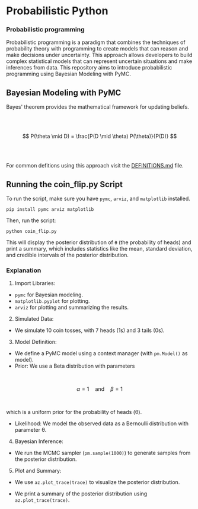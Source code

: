 # Probabilistic Python

### Probabilistic programming

Probabilistic programming is a paradigm that combines the techniques of probability theory with programming to create models that can reason and make decisions under uncertainty. This approach allows developers to build complex statistical models that can represent uncertain situations and make inferences from data. This repository aims to introduce probabilistic programming using Bayesian Modeling with PyMC.

## Bayesian Modeling with PyMC

Bayes' theorem provides the mathematical framework for updating beliefs.

<br>
<br>

$$
P(\theta \mid D) = \frac{P(D \mid \theta) P(\theta)}{P(D)}
$$

<br>
<br>

For common defitions using this approach visit the [DEFINITIONS.md](DEFINITIONS.md) file.


## Running the coin_flip.py Script

To run the script, make sure you have `pymc`, `arviz`, and `matplotlib` installed.

```
pip install pymc arviz matplotlib
```

Then, run the script:

```
python coin_flip.py
```

This will display the posterior distribution of `θ` (the probability of heads) and print a summary, which includes statistics like the mean, standard deviation, and credible intervals of the posterior distribution.


### Explanation

1. Import Libraries:

- `pymc` for Bayesian modeling.
- `matplotlib.pyplot` for plotting.
- `arviz` for plotting and summarizing the results.


2. Simulated Data:

- We simulate 10 coin tosses, with 7 heads (1s) and 3 tails (0s).


3. Model Definition:

- We define a PyMC model using a context manager (with `pm.Model()` as model).
- Prior: We use a Beta distribution with parameters

<br>

$$
\alpha = 1 \quad \text{and} \quad \beta = 1
$$

<br>

which is a uniform prior for the probability of heads (θ).

- Likelihood: We model the observed data as a Bernoulli distribution with parameter θ.

4.  Bayesian Inference:

- We run the MCMC sampler (`pm.sample(1000)`) to generate samples from the posterior distribution.

5. Plot and Summary:

- We use `az.plot_trace(trace)` to visualize the posterior distribution.

- We print a summary of the posterior distribution using `az.plot_trace(trace)`.
